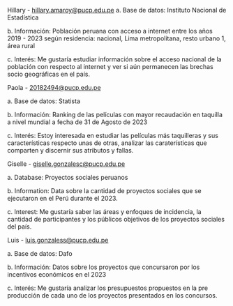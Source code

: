 Hillary - hillary.amaroy@pucp.edu.pe 
a. Base de datos: Instituto Nacional de Estadística

b. Información: Población peruana con acceso a internet entre los años 2019 - 2023 según residencia:  nacional, Lima metropolitana, resto urbano 1, área rural 

c. Interés: Me gustaría estudiar información sobre el acceso nacional de la población con respecto al internet y ver si aún permanecen las brechas socio geográficas en el país. 

Paola - 20182494@pucp.edu.pe

a. Base de datos: Statista

b. Información: Ranking de las películas con mayor recaudación en taquilla a nivel mundial a fecha de 31 de Agosto de 2023

c. Interés: Estoy interesada en estudiar las películas más taquilleras y sus características respecto unas de otras, analizar las caraterísticas que comparten y discernir sus atributos y fallas.

Giselle - giselle.gonzalesc@pucp.edu.pe

a. Database: Proyectos sociales peruanos

b. Information: Data sobre la cantidad de proyectos sociales que se ejecutaron en el Perú durante el 2023.

c. Interest: Me gustaría saber las áreas y enfoques de incidencia, la cantidad de participantes y los públicos objetivos de los proyectos sociales del país.


Luis - luis.gonzaless@pucp.edu.pe

a. Base de datos: Dafo

b. Información: Datos sobre los proyectos que concursaron por los incentivos económicos en el 2023

c. Interés: Me gustaría analizar los presupuestos propuestos en la pre producción de cada uno de los proyectos presentados en los concursos.
